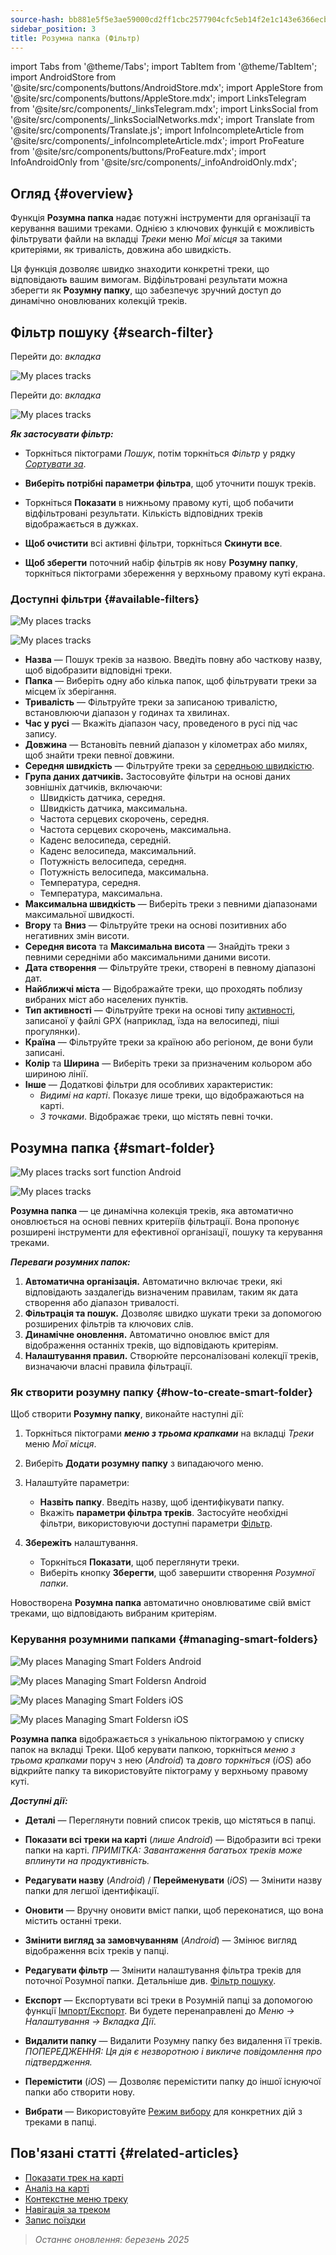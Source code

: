 ```yaml
---
source-hash: bb881e5f5e3ae59000cd2ff1cbc2577904cfc5eb14f2e1c143e6366ecb6952f1
sidebar_position: 3
title: Розумна папка (Фільтр)
---
```

import Tabs from '@theme/Tabs';
import TabItem from '@theme/TabItem';
import AndroidStore from '@site/src/components/buttons/AndroidStore.mdx';
import AppleStore from '@site/src/components/buttons/AppleStore.mdx';
import LinksTelegram from '@site/src/components/_linksTelegram.mdx';
import LinksSocial from '@site/src/components/_linksSocialNetworks.mdx';
import Translate from '@site/src/components/Translate.js';
import InfoIncompleteArticle from '@site/src/components/_infoIncompleteArticle.mdx';
import ProFeature from '@site/src/components/buttons/ProFeature.mdx';
import InfoAndroidOnly from '@site/src/components/_infoAndroidOnly.mdx';



## Огляд {#overview}

Функція **Розумна папка** надає потужні інструменти для організації та керування вашими треками. Однією з ключових функцій є можливість фільтрувати файли на вкладці *Треки* меню *Мої місця* за такими критеріями, як тривалість, довжина або швидкість.

Ця функція дозволяє швидко знаходити конкретні треки, що відповідають вашим вимогам. Відфільтровані результати можна зберегти як **Розумну папку**, що забезпечує зручний доступ до динамічно оновлюваних колекцій треків.


## Фільтр пошуку {#search-filter}

<Tabs groupId="operating-systems" queryString="current-os">

<TabItem value="android" label="Android">

Перейти до: *<Translate android="true" ids="shared_string_menu,shared_string_my_places,shared_string_gpx_files"/> вкладка*

![My places tracks](@site/static/img/personal/tracks/my_places_tracks_filter_2_andr.png)

</TabItem>

<TabItem value="ios" label="iOS">

Перейти до: *<Translate ios="true" ids="shared_string_menu,shared_string_my_places,shared_string_gpx_tracks"/> вкладка*

![My places tracks](@site/static/img/personal/tracks/my_places_tracks_filter_ios.png)

</TabItem>

</Tabs>

***Як застосувати фільтр:***

- Торкніться піктограми *Пошук*, потім торкніться *Фільтр* у рядку [*Сортувати за*](./manage-tracks.md#sort-by).

- **Виберіть потрібні параметри фільтра**, щоб уточнити пошук треків.

- Торкніться **Показати** в нижньому правому куті, щоб побачити відфільтровані результати. Кількість відповідних треків відображається в дужках.

- **Щоб очистити** всі активні фільтри, торкніться **Скинути все**.

- **Щоб зберегти** поточний набір фільтрів як нову **Розумну папку**, торкніться піктограми збереження у верхньому правому куті екрана.


### Доступні фільтри {#available-filters}

<Tabs groupId="operating-systems" queryString="current-os">

<TabItem value="android" label="Android">

![My places tracks](@site/static/img/personal/tracks/my_places_tracks_filter_andr.png)

</TabItem>

<TabItem value="ios" label="iOS">

![My places tracks](@site/static/img/personal/tracks/my_places_tracks_filter_2_ios.png)

</TabItem>

</Tabs>

- **Назва** — Пошук треків за назвою. Введіть повну або часткову назву, щоб відобразити відповідні треки.
- **Папка** — Виберіть одну або кілька папок, щоб фільтрувати треки за місцем їх зберігання.
- **Тривалість** — Фільтруйте треки за записаною тривалістю, встановлюючи діапазон у годинах та хвилинах.
- **Час у русі** — Вкажіть діапазон часу, проведеного в русі під час запису.
- **Довжина** — Встановіть певний діапазон у кілометрах або милях, щоб знайти треки певної довжини.
- **Середня швидкість** — Фільтруйте треки за [середньою швидкістю](../../widgets/info-widgets.md#average-speed).
- **Група даних датчиків.**
    Застосовуйте фільтри на основі даних зовнішніх датчиків, включаючи:
    - Швидкість датчика, середня.
    - Швидкість датчика, максимальна.
    - Частота серцевих скорочень, середня.
    - Частота серцевих скорочень, максимальна.
    - Каденс велосипеда, середній.
    - Каденс велосипеда, максимальний.
    - Потужність велосипеда, середня.
    - Потужність велосипеда, максимальна.
    - Температура, середня.
    - Температура, максимальна.
- **Максимальна швидкість** — Виберіть треки з певними діапазонами максимальної швидкості.
- **Вгору** та **Вниз** — Фільтруйте треки на основі позитивних або негативних змін висоти.
- **Середня висота** та **Максимальна висота** — Знайдіть треки з певними середніми або максимальними даними висоти.
- **Дата створення** — Фільтруйте треки, створені в певному діапазоні дат.
- **Найближчі міста** — Відображайте треки, що проходять поблизу вибраних міст або населених пунктів.
- **Тип активності** — Фільтруйте треки на основі типу [активності](../../map/tracks/track-context-menu.md#track-information-activity), записаної у файлі GPX (наприклад, їзда на велосипеді, піші прогулянки).
- **Країна** — Фільтруйте треки за країною або регіоном, де вони були записані.
- **Колір** та **Ширина** — Виберіть треки за призначеним кольором або шириною лінії.
- **Інше** — Додаткові фільтри для особливих характеристик:
    - *Видимі на карті*. Показує лише треки, що відображаються на карті.
    - *З точками*. Відображає треки, що містять певні точки.


## Розумна папка {#smart-folder}

<Tabs groupId="operating-systems" queryString="current-os">

<TabItem value="android" label="Android">

![My places tracks sort function Android](@site/static/img/personal/tracks/my_places_smart_folder_andr.png)

</TabItem>

<TabItem value="ios" label="iOS">

![My places tracks](@site/static/img/personal/tracks/my_places_smart_folder_ios.png)

</TabItem>

</Tabs>

**Розумна папка** — це динамічна колекція треків, яка автоматично оновлюється на основі певних критеріїв фільтрації. Вона пропонує розширені інструменти для ефективної організації, пошуку та керування треками.

***Переваги розумних папок:***

1. **Автоматична організація.**
    Автоматично включає треки, які відповідають заздалегідь визначеним правилам, таким як дата створення або діапазон тривалості.
2. **Фільтрація та пошук.**
    Дозволяє швидко шукати треки за допомогою розширених фільтрів та ключових слів.
3. **Динамічне оновлення.**
    Автоматично оновлює вміст для відображення останніх треків, що відповідають критеріям.
4. **Налаштування правил.**
    Створюйте персоналізовані колекції треків, визначаючи власні правила фільтрації.


### Як створити розумну папку {#how-to-create-smart-folder}

Щоб створити **Розумну папку**, виконайте наступні дії:

1. Торкніться піктограми ***меню з трьома крапками*** на вкладці *Треки* меню *Мої місця*.

2. Виберіть **Додати розумну папку** з випадаючого меню.

3. Налаштуйте параметри:
   - **Назвіть папку**. Введіть назву, щоб ідентифікувати папку.
   - Вкажіть **параметри фільтра треків**. Застосуйте необхідні фільтри, використовуючи доступні параметри [Фільтр](#available-filters).

4. **Збережіть** налаштування.
    - Торкніться **Показати**, щоб переглянути треки.
    - Виберіть кнопку **Зберегти**, щоб завершити створення *Розумної папки*.

Новостворена **Розумна папка** автоматично оновлюватиме свій вміст треками, що відповідають вибраним критеріям.


### Керування розумними папками {#managing-smart-folders}

<Tabs groupId="operating-systems" queryString="current-os">

<TabItem value="android" label="Android">

![My places Managing Smart Folders Android](@site/static/img/personal/tracks/my_places_smart_folder_2-1_andr.png)

![My places Managing Smart Foldersn Android](@site/static/img/personal/tracks/my_places_smart_folder_3_andr.png)

</TabItem>

<TabItem value="ios" label="iOS">

![My places Managing Smart Folders iOS](@site/static/img/personal/tracks/folder_menu_2_ios.png)

![My places Managing Smart Foldersn iOS](@site/static/img/personal/tracks/my_places_smart_folder_2_ios.png)

</TabItem>

</Tabs>

**Розумна папка** відображається з унікальною піктограмою у списку папок на вкладці Треки. Щоб керувати папкою, торкніться *меню з трьома крапками* поруч з нею (*Android*) та *довго торкніться* (*iOS*) або відкрийте папку та використовуйте піктограму у верхньому правому куті.

***Доступні дії:***

- **Деталі** — Переглянути повний список треків, що містяться в папці.

- **Показати всі треки на карті** (*лише Android*) — Відобразити всі треки папки на карті.
    *ПРИМІТКА: Завантаження багатьох треків може вплинути на продуктивність.*

- **Редагувати назву** (*Android*) / **Перейменувати** (*iOS*) — Змінити назву папки для легшої ідентифікації.

- **Оновити** — Вручну оновити вміст папки, щоб переконатися, що вона містить останні треки.

- **Змінити вигляд за замовчуванням** (*Android*) — Змінює вигляд відображення всіх треків у папці.

- **Редагувати фільтр** — Змінити налаштування фільтра треків для поточної Розумної папки. Детальніше див. [Фільтр пошуку](#search-filter).

- **Експорт** — Експортувати всі треки в Розумній папці за допомогою функції [Імпорт/Експорт](../../personal/import-export.md). Ви будете перенаправлені до *Меню → Налаштування → Вкладка Дії*.

- **Видалити папку** — Видалити Розумну папку без видалення її треків.
    *ПОПЕРЕДЖЕННЯ: Ця дія є незворотною і викличе повідомлення про підтвердження.*

- **Перемістити** (*iOS*) — Дозволяє перемістити папку до іншої існуючої папки або створити нову.

- **Вибрати** — Використовуйте [Режим вибору](./manage-tracks.md#selection-mode) для конкретних дій з треками в папці.


## Пов'язані статті {#related-articles}

- [Показати трек на карті](../../map/tracks/index.md)
- [Аналіз на карті](../../map/tracks/index.md#analyze-track-on-map)
- [Контекстне меню треку](../../map/tracks/track-context-menu.md)
- [Навігація за треком](../../navigation/setup/gpx-navigation.md)
- [Запис поїздки](../../plugins/trip-recording.md)

> *Останнє оновлення: березень 2025*